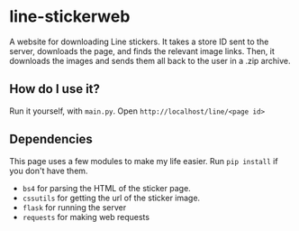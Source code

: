 # line-stickerweb
A website for downloading Line stickers. It takes a store ID sent to the server, downloads the page, and finds the relevant image links. Then, it downloads the images and sends them all back to the user in a .zip archive.

## How do I use it?
Run it yourself, with `main.py`.
Open `http://localhost/line/<page id>`

## Dependencies

This page uses a few modules to make my life easier. Run `pip install` if you don't have them.

* `bs4` for parsing the HTML of the sticker page.
* `cssutils` for getting the url of the sticker image.
* `flask` for running the server
* `requests` for making web requests
